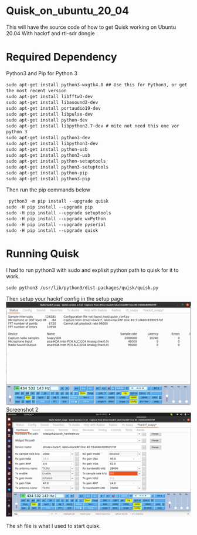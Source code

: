# Quisk_on_ubuntu_20_04
This will have the source code of how to get Quisk working on Ubuntu 20.04 With hackrf and rtl-sdr dongle
# Required Dependency
Python3 and Pip for Python 3

    sudo apt-get install python3-wxgtk4.0 ## Use this for Python3, or get the most recent version
    sudo apt-get install libfftw3-dev
    sudo apt-get install libasound2-dev
    sudo apt-get install portaudio19-dev
    sudo apt-get install libpulse-dev
    sudo apt-get install python-dev
    sudo apt-get install libpython2.7-dev # mite not need this one vor python 3
    sudo apt-get install python3-dev
    sudo apt-get install libpython3-dev
    sudo apt-get install python-usb
    sudo apt-get install python3-usb
    sudo apt-get install python-setuptools
    sudo apt-get install python3-setuptools
    sudo apt-get install python-pip
    sudo apt-get install python3-pip

Then run the pip commands below

     python3 -m pip install --upgrade quisk 
    sudo -H pip install --upgrade pip
    sudo -H pip install --upgrade setuptools
    sudo -H pip install --upgrade wxPython
    sudo -H pip install --upgrade pyserial
    sudo -H pip install --upgrade quisk

# Running Quisk
I had to run python3 with sudo and explisit python path to quisk for it to work.

    sudo python3 /usr/lib/python3/dist-packages/quisk/quisk.py
  
  Then setup your hackrf config in the setup page
  ![hackrf config](Quisk_audio_hackrf_4.png?raw=true "hackrf config")<br>
  Screenshot 2
  ![hackrf config](Quisk_audio_hackrf_5.png?raw=true "hackrf config")<br>
  
  The sh file is what I used to start quisk. 
